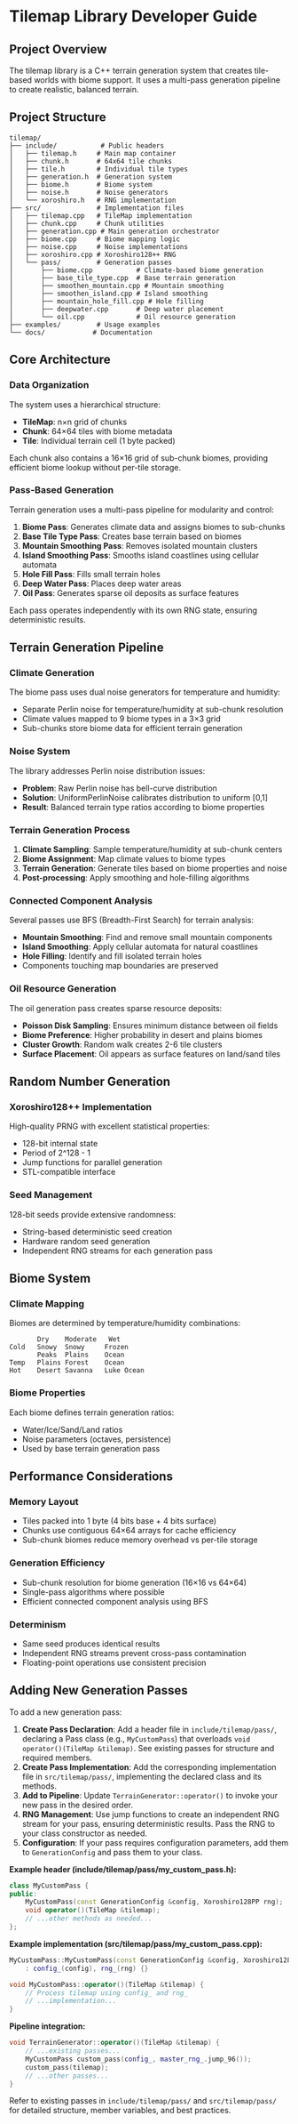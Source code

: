 # Tilemap Library Developer Guide

## Project Overview

The tilemap library is a C++ terrain generation system that creates tile-based worlds with biome support. It uses a multi-pass generation pipeline to create realistic, balanced terrain.

## Project Structure

```
tilemap/
├── include/           # Public headers
│   ├── tilemap.h     # Main map container
│   ├── chunk.h       # 64x64 tile chunks
│   ├── tile.h        # Individual tile types
│   ├── generation.h  # Generation system
│   ├── biome.h       # Biome system
│   ├── noise.h       # Noise generators
│   └── xoroshiro.h   # RNG implementation
├── src/              # Implementation files
│   ├── tilemap.cpp   # TileMap implementation
│   ├── chunk.cpp     # Chunk utilities
│   ├── generation.cpp # Main generation orchestrator
│   ├── biome.cpp     # Biome mapping logic
│   ├── noise.cpp     # Noise implementations
│   ├── xoroshiro.cpp # Xoroshiro128++ RNG
│   └── pass/         # Generation passes
│       ├── biome.cpp           # Climate-based biome generation
│       ├── base_tile_type.cpp  # Base terrain generation
│       ├── smoothen_mountain.cpp # Mountain smoothing
│       ├── smoothen_island.cpp # Island smoothing
│       ├── mountain_hole_fill.cpp # Hole filling
│       ├── deepwater.cpp       # Deep water placement
│       └── oil.cpp             # Oil resource generation
├── examples/         # Usage examples
└── docs/            # Documentation
```

## Core Architecture

### Data Organization

The system uses a hierarchical structure:
- **TileMap**: n×n grid of chunks
- **Chunk**: 64×64 tiles with biome metadata
- **Tile**: Individual terrain cell (1 byte packed)

Each chunk also contains a 16×16 grid of sub-chunk biomes, providing efficient biome lookup without per-tile storage.

### Pass-Based Generation

Terrain generation uses a multi-pass pipeline for modularity and control:

1. **Biome Pass**: Generates climate data and assigns biomes to sub-chunks
2. **Base Tile Type Pass**: Creates base terrain based on biomes
3. **Mountain Smoothing Pass**: Removes isolated mountain clusters
4. **Island Smoothing Pass**: Smooths island coastlines using cellular automata
5. **Hole Fill Pass**: Fills small terrain holes
6. **Deep Water Pass**: Places deep water areas
7. **Oil Pass**: Generates sparse oil deposits as surface features

Each pass operates independently with its own RNG state, ensuring deterministic results.

## Terrain Generation Pipeline

### Climate Generation

The biome pass uses dual noise generators for temperature and humidity:
- Separate Perlin noise for temperature/humidity at sub-chunk resolution
- Climate values mapped to 9 biome types in a 3×3 grid
- Sub-chunks store biome data for efficient terrain generation

### Noise System

The library addresses Perlin noise distribution issues:
- **Problem**: Raw Perlin noise has bell-curve distribution
- **Solution**: UniformPerlinNoise calibrates distribution to uniform [0,1]
- **Result**: Balanced terrain type ratios according to biome properties

### Terrain Generation Process

1. **Climate Sampling**: Sample temperature/humidity at sub-chunk centers
2. **Biome Assignment**: Map climate values to biome types
3. **Terrain Generation**: Generate tiles based on biome properties and noise
4. **Post-processing**: Apply smoothing and hole-filling algorithms

### Connected Component Analysis

Several passes use BFS (Breadth-First Search) for terrain analysis:
- **Mountain Smoothing**: Find and remove small mountain components
- **Island Smoothing**: Apply cellular automata for natural coastlines
- **Hole Filling**: Identify and fill isolated terrain holes
- Components touching map boundaries are preserved

### Oil Resource Generation

The oil generation pass creates sparse resource deposits:
- **Poisson Disk Sampling**: Ensures minimum distance between oil fields
- **Biome Preference**: Higher probability in desert and plains biomes
- **Cluster Growth**: Random walk creates 2-6 tile clusters
- **Surface Placement**: Oil appears as surface features on land/sand tiles

## Random Number Generation

### Xoroshiro128++ Implementation

High-quality PRNG with excellent statistical properties:
- 128-bit internal state
- Period of 2^128 - 1
- Jump functions for parallel generation
- STL-compatible interface

### Seed Management

128-bit seeds provide extensive randomness:
- String-based deterministic seed creation
- Hardware random seed generation
- Independent RNG streams for each generation pass

## Biome System

### Climate Mapping

Biomes are determined by temperature/humidity combinations:
```
       Dry    Moderate   Wet
Cold   Snowy  Snowy     Frozen
       Peaks  Plains    Ocean
Temp   Plains Forest    Ocean
Hot    Desert Savanna   Luke Ocean
```

### Biome Properties

Each biome defines terrain generation ratios:
- Water/Ice/Sand/Land ratios
- Noise parameters (octaves, persistence)
- Used by base terrain generation pass

## Performance Considerations

### Memory Layout

- Tiles packed into 1 byte (4 bits base + 4 bits surface)
- Chunks use contiguous 64×64 arrays for cache efficiency
- Sub-chunk biomes reduce memory overhead vs per-tile storage

### Generation Efficiency

- Sub-chunk resolution for biome generation (16×16 vs 64×64)
- Single-pass algorithms where possible
- Efficient connected component analysis using BFS

### Determinism

- Same seed produces identical results
- Independent RNG streams prevent cross-pass contamination
- Floating-point operations use consistent precision

## Adding New Generation Passes

To add a new generation pass:

1. **Create Pass Declaration**: Add a header file in `include/tilemap/pass/`, declaring a Pass class (e.g., `MyCustomPass`) that overloads `void operator()(TileMap &tilemap)`. See existing passes for structure and required members.
2. **Create Pass Implementation**: Add the corresponding implementation file in `src/tilemap/pass/`, implementing the declared class and its methods.
3. **Add to Pipeline**: Update `TerrainGenerator::operator()` to invoke your new pass in the desired order.
4. **RNG Management**: Use jump functions to create an independent RNG stream for your pass, ensuring deterministic results. Pass the RNG to your class constructor as needed.
5. **Configuration**: If your pass requires configuration parameters, add them to `GenerationConfig` and pass them to your class.

**Example header (include/tilemap/pass/my_custom_pass.h):**
```cpp
class MyCustomPass {
public:
    MyCustomPass(const GenerationConfig &config, Xoroshiro128PP rng);
    void operator()(TileMap &tilemap);
    // ...other methods as needed...
};
```

**Example implementation (src/tilemap/pass/my_custom_pass.cpp):**
```cpp
MyCustomPass::MyCustomPass(const GenerationConfig &config, Xoroshiro128PP rng)
    : config_(config), rng_(rng) {}

void MyCustomPass::operator()(TileMap &tilemap) {
    // Process tilemap using config_ and rng_
    // ...implementation...
}
```

**Pipeline integration:**
```cpp
void TerrainGenerator::operator()(TileMap &tilemap) {
    // ...existing passes...
    MyCustomPass custom_pass(config_, master_rng_.jump_96());
    custom_pass(tilemap);
    // ...other passes...
}
```

Refer to existing passes in `include/tilemap/pass/` and `src/tilemap/pass/` for detailed structure, member variables, and best practices.
